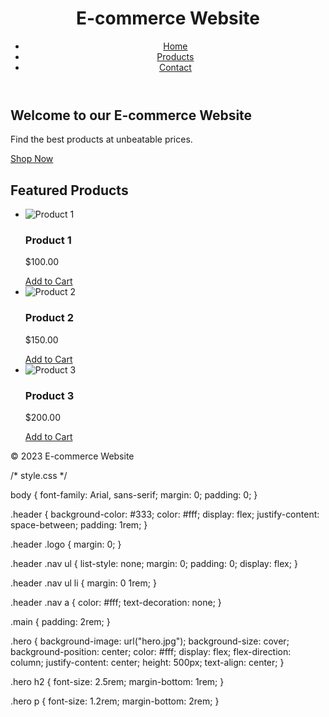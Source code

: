 <!DOCTYPE html>
<html>
<head>
    <title>E-commerce Website</title>
    <link rel="stylesheet" type="text/css" href="style.css">
</head>
<body>
    <header class="header">
        <div class="logo">
            <h1>E-commerce Website</h1>
        </div>
        <nav class="nav">
            <ul>
                <li><a href="#">Home</a></li>
                <li><a href="#">Products</a></li>
                <li><a href="#">Contact</a></li>
            </ul>
        </nav>
    </header>
    <main class="main">
        <section class="hero">
            <h2>Welcome to our E-commerce Website</h2>
            <p>Find the best products at unbeatable prices.</p>
            <a href="#" class="button">Shop Now</a>
        </section>
        <section class="featured-products">
            <h2>Featured Products</h2>
            <ul class="product-list">
                <li class="product-item">
                    <img src="product1.jpg" alt="Product 1">
                    <h3>Product 1</h3>
                    <p>$100.00</p>
                    <a href="#" class="button">Add to Cart</a>
                </li>
                <li class="product-item">
                    <img src="product2.jpg" alt="Product 2">
                    <h3>Product 2</h3>
                    <p>$150.00</p>
                    <a href="#" class="button">Add to Cart</a>
                </li>
                <li class="product-item">
                    <img src="product3.jpg" alt="Product 3">
                    <h3>Product 3</h3>
                    <p>$200.00</p>
                    <a href="#" class="button">Add to Cart</a>
                </li>
            </ul>
        </section>
    </main>
    <footer class="footer">
        <p>&copy; 2023 E-commerce Website</p>
    </footer>
    <script src="script.js"></script>
</body>
</html>
/* style.css */

body {
    font-family: Arial, sans-serif;
    margin: 0;
    padding: 0;
}

.header {
    background-color: #333;
    color: #fff;
    display: flex;
    justify-content: space-between;
    padding: 1rem;
}

.header .logo {
    margin: 0;
}

.header .nav ul {
    list-style: none;
    margin: 0;
    padding: 0;
    display: flex;
}

.header .nav ul li {
    margin: 0 1rem;
}

.header .nav a {
    color: #fff;
    text-decoration: none;
}

.main {
    padding: 2rem;
}

.hero {
    background-image: url("hero.jpg");
    background-size: cover;
    background-position: center;
    color: #fff;
    display: flex;
    flex-direction: column;
    justify-content: center;
    height: 500px;
    text-align: center;
}

.hero h2 {
    font-size: 2.5rem;
    margin-bottom: 1rem;
}

.hero p {
    font-size: 1.2rem;
    margin-bottom: 2rem;
}
